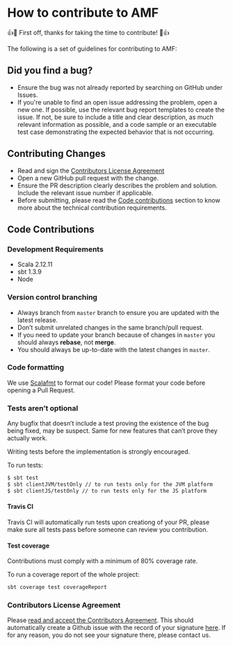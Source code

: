 # How to contribute to AMF

👍🎉 First off, thanks for taking the time to contribute! 🎉👍

The following is a set of guidelines for contributing to AMF:

## Did you find a bug?
- Ensure the bug was not already reported by searching on GitHub under Issues.
- If you're unable to find an open issue addressing the problem, open a new one. If possible, use the relevant bug report templates to create the issue.
If not, be sure to include a title and clear description, as much relevant information as possible, 
and a code sample or an executable test case demonstrating the expected 
behavior that is not occurring.

## Contributing Changes
- Read and sign the [Contributors License Agreement](#contributors-license-agreement)
- Open a new GitHub pull request with the change.
- Ensure the PR description clearly describes the problem and solution. Include the relevant issue number if applicable.
- Before submitting, please read the [Code contributions](#code-contributions) section to know more about the technical contribution requirements.

## Code Contributions

### Development Requirements
* Scala 2.12.11
* sbt 1.3.9
* Node

### Version control branching
- Always branch from `master` branch to ensure you are updated with the latest release.
- Don’t submit unrelated changes in the same branch/pull request.
- If you need to update your branch because of changes in `master` you should always **rebase**, not **merge**.
- You should always be up-to-date with the latest changes in `master`.

### Code formatting

We use [Scalafmt](https://scalameta.org/scalafmt/) to format our code! Please format your code before opening a Pull Request.

### Tests aren’t optional
Any bugfix that doesn’t include a test proving the existence of the bug being fixed, may be suspect. 
Same for new features that can’t prove they actually work.
 
Writing tests before the implementation is strongly encouraged.

To run tests:
```sh
$ sbt test
$ sbt clientJVM/testOnly // to run tests only for the JVM platform
$ sbt clientJS/testOnly // to run tests only for the JS platform
```

#### Travis CI

Travis CI will automatically run tests upon creationg of your PR, please make sure all tests pass before someone can review you contribution.

#### Test coverage

Contributions must comply with a minimum of 80% coverage rate.

To run a coverage report of the whole project:
```sh
sbt coverage test coverageReport
```

### Contributors License Agreement

Please [read and accept the Contributors Agreement](https://api-notebook.anypoint.mulesoft.com/notebooks#380297ed0e474010ff43). 
This should automatically create a Github issue with the record of your signature [here](https://github.com/mulesoft/contributor-agreements/issues). 
If for any reason, you do not see your signature there, please contact us.
